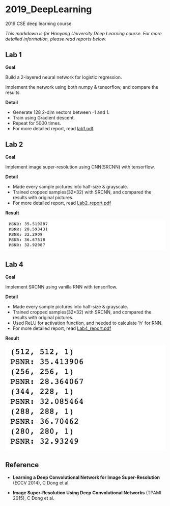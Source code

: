 # 2019_DeepLearning
2019 CSE deep learning course

*This markdown is for Hanyang University Deep Learning course.
For more detailed information, please read reports below.*


## **Lab 1**
**Goal**

Build a 2-layered neural network for logistic regression. 

Implement the network using both numpy & tensorflow, and compare the results.

**Detail**
* Generate 128 2-dim vectors between -1 and 1.
* Train using Gradient descent.
* Repeat for 5000 times.
* For more detailed report, read [lab1.pdf](./lab1/lab1.pdf)


## **Lab 2**
**Goal**

Implement image super-resolution using CNN(SRCNN) with tensorflow.


**Detail**
* Made every sample pictures into half-size & grayscale.
* Trained cropped samples(32*32) with SRCNN, and compared the results with original pictures.
* For more detailed report, read [Lab2_report.pdf](./lab2/Lab2_report.pdf.pdf)

**Result**

![result](./lab2/PSNR_Set5.png)




## **Lab 4**

**Goal**

Implement SRCNN using vanilla RNN with tensorflow.

**Detail**
* Made every sample pictures into half-size & grayscale.
* Trained cropped samples(32*32) with SRCNN, and compared the results with original pictures.
* Used ReLU for activation function, and needed to calculate 'h' for RNN.
* For more detailed report, read [Lab4_report.pdf](./lab4/Lab4_report.pdf.pdf)

**Result**

![result](./lab4/PSNR_Set5.png)


## **Reference**
* **Learning a Deep Convolutional Network for Image Super-Resolution** (ECCV 2014), C Dong et al.

* **Image Super-Resolution Using Deep Convolutional Networks** (TPAMI 2015), C Dong et al.


